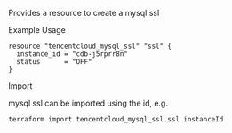 Provides a resource to create a mysql ssl

Example Usage

```hcl
resource "tencentcloud_mysql_ssl" "ssl" {
  instance_id = "cdb-j5rprr8n"
  status      = "OFF"
}
```

Import

mysql ssl can be imported using the id, e.g.

```
terraform import tencentcloud_mysql_ssl.ssl instanceId
```